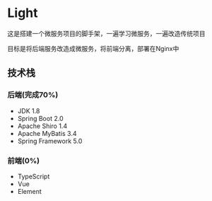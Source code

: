 # Light
这是搭建一个微服务项目的脚手架，一遍学习微服务，一遍改造传统项目

目标是将后端服务改造成微服务，将前端分离，部署在Nginx中
## 技术栈
### 后端(完成70%)
* JDK 1.8
* Spring Boot 2.0
* Apache Shiro 1.4
* Apache MyBatis 3.4
* Spring Framework 5.0

### 前端(0%)
* TypeScript
* Vue
* Element
